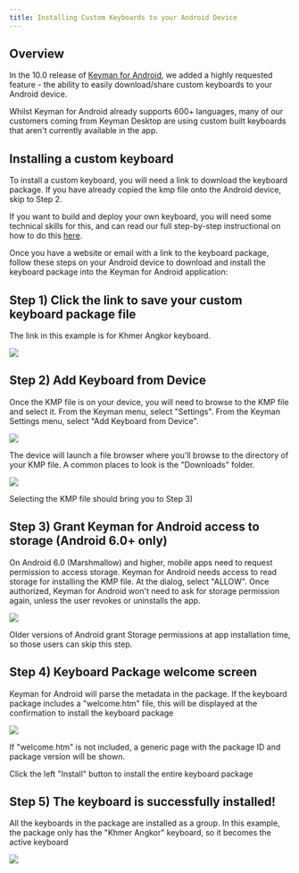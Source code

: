 ```yaml
---
title: Installing Custom Keyboards to your Android Device
---
```


## Overview

In the 10.0 release of [Keyman for Android](/products/android/10.0/), we
added a highly requested feature - the ability to easily download/share
custom keyboards to your Android device.

Whilst Keyman for Android already supports 600+ languages, many of our
customers coming from Keyman Desktop are using custom built keyboards
that aren't currently available in the app.

## Installing a custom keyboard

To install a custom keyboard, you will need a link to download the
keyboard package. If you have already copied the kmp file onto the
Android device, skip to Step 2.

If you want to build and deploy your own keyboard, you will need some
technical skills for this, and can read our full step-by-step
instructional on how to do this [here](packages).

Once you have a website or email with a link to the keyboard package,
follow these steps on your Android device to download and install the
keyboard package into the Keyman for Android application:

## Step 1) Click the link to save your custom keyboard package file

The link in this example is for Khmer Angkor keyboard.

![](/cdn/dev/img/app/12.0/dist-url-screen-ap.png)

## Step 2) Add Keyboard from Device

Once the KMP file is on your device, you will need to browse to the KMP
file and select it. From the Keyman menu, select "Settings". From the
Keyman Settings menu, select "Add Keyboard from Device".

![](/cdn/dev/img/app/12.0/settings-language-ap.png)

The device will launch a file browser where you'll browse to the
directory of your KMP file. A common places to look is the "Downloads"
folder.

![](/cdn/dev/img/app/12.0/dist-file-browser-ap.png)

Selecting the KMP file should bring you to Step 3)

## Step 3) Grant Keyman for Android access to storage (Android 6.0+ only)

On Android 6.0 (Marshmallow) and higher, mobile apps need to request
permission to access storage. Keyman for Android needs access to read
storage for installing the KMP file. At the dialog, select "ALLOW". Once
authorized, Keyman for Android won't need to ask for storage permission
again, unless the user revokes or uninstalls the app.

![](/cdn/dev/img/app/12.0/dist-storage-permission-ap.png)

Older versions of Android grant Storage permissions at app installation
time, so those users can skip this step.

## Step 4) Keyboard Package welcome screen

Keyman for Android will parse the metadata in the package. If the
keyboard package includes a "welcome.htm" file, this will be displayed
at the confirmation to install the keyboard package

![](/cdn/dev/img/app/12.0/dist-welcome-ap.png)

If "welcome.htm" is not included, a generic page with the package ID and
package version will be shown.

Click the left "Install" button to install the entire keyboard package

## Step 5) The keyboard is successfully installed!

All the keyboards in the package are installed as a group. In this
example, the package only has the "Khmer Angkor" keyboard, so it becomes
the active keyboard

![](/cdn/dev/img/app/12.0/dist-install1-ap.png)
